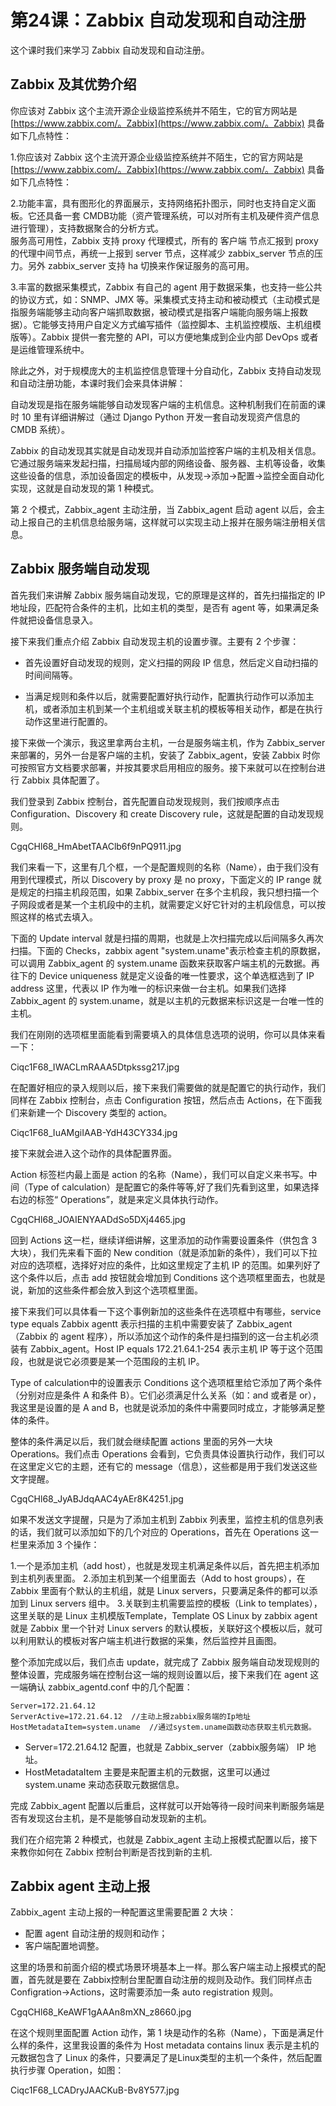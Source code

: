# 第24课：Zabbix 自动发现和自动注册

这个课时我们来学习 Zabbix 自动发现和自动注册。

## Zabbix 及其优势介绍

你应该对 Zabbix 这个主流开源企业级监控系统并不陌生，它的官方网站是 [https://www.zabbix.com/。Zabbix](https://www.zabbix.com/。Zabbix) 具备如下几点特性：

1.你应该对 Zabbix 这个主流开源企业级监控系统并不陌生，它的官方网站是 [https://www.zabbix.com/。Zabbix](https://www.zabbix.com/。Zabbix) 具备如下几点特性：

2.功能丰富，具有图形化的界面展示，支持网络拓扑图示，同时也支持自定义面板。它还具备一套 CMDB功能（资产管理系统，可以对所有主机及硬件资产信息进行管理），支持数据聚合的分析方式。  
服务高可用性，Zabbix 支持 proxy 代理模式，所有的 客户端 节点汇报到 proxy 的代理中间节点，再统一上报到 server 节点，这样减少 zabbix\_server 节点的压力。另外 zabbix\_server 支持 ha 切换来作保证服务的高可用。

3.丰富的数据采集模式，Zabbix 有自己的 agent 用于数据采集，也支持一些公共的协议方式，如：SNMP、JMX 等。采集模式支持主动和被动模式（主动模式是指服务端能够主动向客户端抓取数据，被动模式是指客户端能向服务端上报数据）。它能够支持用户自定义方式编写插件（监控脚本、主机监控模版、主机组模版等）。Zabbix 提供一套完整的 API，可以方便地集成到企业内部 DevOps 或者是运维管理系统中。

除此之外，对于规模庞大的主机监控信息管理十分自动化，Zabbix 支持自动发现和自动注册功能，本课时我们会来具体讲解：

自动发现是指在服务端能够自动发现客户端的主机信息。这种机制我们在前面的课时 10 里有详细讲解过（通过 Django Python 开发一套自动发现资产信息的 CMDB 系统）。

Zabbix 的自动发现其实就是自动发现并自动添加监控客户端的主机及相关信息。它通过服务端来发起扫描，扫描局域内部的网络设备、服务器、主机等设备，收集这些设备的信息，添加设备固定的模板中，从发现-&gt;添加-&gt;配置-&gt;监控全面自动化实现，这就是自动发现的第 1 种模式。

第 2 个模式，Zabbix\_agent 主动注册，当 Zabbix\_agent 启动 agent 以后，会主动上报自己的主机信息给服务端，这样就可以实现主动上报并在服务端注册相关信息。

## Zabbix 服务端自动发现

首先我们来讲解 Zabbix 服务端自动发现，它的原理是这样的，首先扫描指定的 IP 地址段，匹配符合条件的主机，比如主机的类型，是否有 agent 等，如果满足条件就把设备信息录入。

接下来我们重点介绍 Zabbix 自动发现主机的设置步骤。主要有 2 个步骤：

* 首先设置好自动发现的规则，定义扫描的网段 IP 信息，然后定义自动扫描的时间间隔等。

* 当满足规则和条件以后，就需要配置好执行动作，配置执行动作可以添加主机，或者添加主机到某一个主机组或关联主机的模板等相关动作，都是在执行动作这里进行配置的。

接下来做一个演示，我这里拿两台主机，一台是服务端主机，作为 Zabbix\_server 来部署的，另外一台是客户端的主机，安装了 Zabbix\_agent，安装 Zabbix 时你可按照官方文档要求部署，并按其要求启用相应的服务。接下来就可以在控制台进行 Zabbix 具体配置了。

我们登录到 Zabbix 控制台，首先配置自动发现规则，我们按顺序点击 Configuration、Discovery 和 create Discovery rule，这就是配置的自动发现规则。

CgqCHl68_HmAbetTAAClb6f9nPQ911.jpg

我们来看一下，这里有几个框，一个是配置规则的名称（Name），由于我们没有用到代理模式，所以 Discovery by proxy 是 no proxy，下面定义的 IP range 就是规定的扫描主机段范围，如果 Zabbix_server 在多个主机段，我只想扫描一个子网段或者是某一个主机段中的主机，就需要定义好它针对的主机段信息，可以按照这样的格式去填入。

下面的 Update interval 就是扫描的周期，也就是上次扫描完成以后间隔多久再次扫描。下面的 Checks，zabbix agent "system.uname"表示检查主机的原数据，可以调用 Zabbix_agent 的 system.uname 函数来获取客户端主机的元数据。再往下的 Device uniqueness 就是定义设备的唯一性要求，这个单选框选到了 IP address 这里，代表以 IP 作为唯一的标识来做一台主机。如果我们选择 Zabbix_agent 的 system.uname，就是以主机的元数据来标识这是一台唯一性的主机。

我们在刚刚的选项框里面能看到需要填入的具体信息选项的说明，你可以具体来看一下：

Ciqc1F68_IWACLmRAAA5Dtpkssg217.jpg

在配置好相应的录入规则以后，接下来我们需要做的就是配置它的执行动作，我们同样在 Zabbix 控制台，点击 Configuration 按钮，然后点击 Actions，在下面我们来新建一个 Discovery 类型的 action。

Ciqc1F68_IuAMgiIAAB-YdH43CY334.jpg

接下来就会进入这个动作的具体配置界面。

Action 标签栏内最上面是 action 的名称（Name），我们可以自定义来书写。中间（Type of calculation）是配置它的条件等等,好了我们先看到这里，如果选择右边的标签“ Operations”，就是来定义具体执行动作。

CgqCHl68_JOAIENYAADdSo5DXj4465.jpg

回到 Actions 这一栏，继续详细讲解，这里添加的动作需要设置条件（供包含 3 大块），我们先来看下面的 New condition（就是添加新的条件），我们可以下拉对应的选项框，选择好对应的条件，比如这里规定了主机 IP 的范围。如果列好了这个条件以后，点击 add 按钮就会增加到 Conditions 这个选项框里面去，也就是说，新加的这些条件都会放入到这个选项框里面。

接下来我们可以具体看一下这个事例新加的这些条件在选项框中有哪些，service type equals Zabbix agentt 表示扫描的主机中需要安装了 Zabbix_agent（Zabbix 的 agent 程序），所以添加这个动作的条件是扫描到的这一台主机必须装有 Zabbix_agent。Host IP equals 172.21.64.1-254 表示主机 IP 等于这个范围段，也就是说它必须要是某一个范围段的主机 IP。

Type of calculation中的设置表示 Conditions 这个选项框里给它添加了两个条件（分别对应是条件 A 和条件 B）。它们必须满足什么关系（如：and 或者是 or），我这里是设置的是 A and B，也就是说添加的条件中需要同时成立，才能够满足整体的条件。

整体的条件满足以后，我们就会继续配置 actions 里面的另外一大块 Operations。我们点击 Operations 会看到，它负责具体设置执行动作，我们可以在这里定义它的主题，还有它的 message（信息），这些都是用于我们发送这些文字提醒。


CgqCHl68_JyABJdqAAC4yAEr8K4251.jpg

如果不发送文字提醒，只是为了添加主机到 Zabbix 列表里，监控主机的信息列表的话，我们就可以添加如下的几个对应的 Operations，首先在 Operations 这一栏里来添加 3 个操作：

1.一个是添加主机（add host），也就是发现主机满足条件以后，首先把主机添加到主机列表里面。
2.添加主机到某一个组里面去（Add to host groups），在 Zabbix 里面有个默认的主机组，就是 Linux servers，只要满足条件的都可以添加到 Linux servers 组中。
3.关联到主机需要监控的模板（Link to templates），这里关联的是 Linux 主机模版Template，Template OS Linux by zabbix agent 就是 Zabbix 里一个针对 Linux servers 的默认模板，关联好这个模板以后，就可以利用默认的模板对客户端主机进行数据的采集，然后监控并且画图。

整个添加完成以后，我们点击 update，就完成了 Zabbix 服务端自动发现规则的整体设置，完成服务端在控制台这一端的规则设置以后，接下来我们在 agent 这一端确认 zabbix_agentd.conf 中的几个配置：

```
Server=172.21.64.12
ServerActive=172.21.64.12  //主动上报zabbix服务端的Ip地址
HostMetadataItem=system.uname  //通过system.uname函数动态获取主机元数据。
```
* Server=172.21.64.12 配置，也就是 Zabbix_server（zabbix服务端） IP 地址。
* HostMetadataItem 主要是来配置主机的元数据，这里可以通过 system.uname 来动态获取元数据信息。

完成 Zabbix_agent 配置以后重启，这样就可以开始等待一段时间来判断服务端是否有发现这台主机，是不是能够自动发现新的主机。

我们在介绍完第 2 种模式，也就是 Zabbix_agent 主动上报模式配置以后，接下来教你如何在 Zabbix 控制台判断是否找到新的主机.

## Zabbix agent 主动上报

Zabbix_agent 主动上报的一种配置这里需要配置 2 大块：

* 配置 agent 自动注册的规则和动作；
* 客户端配置地调整。

这里的场景和前面介绍的模式场景环境基本上一样。那么客户端主动上报模式的配置，首先就是要在 Zabbix控制台里配置自动注册的规则及动作。我们同样点击 Configration->Actions，这时需要添加一条 auto registration 规则。

CgqCHl68_KeAWF1gAAAn8mXN_z8660.jpg

在这个规则里面配置 Action 动作，第 1 块是动作的名称（Name），下面是满足什么样的条件，这里我设置的条件为 Host metadata contains linux 表示是主机的元数据包含了 Linux 的条件，只要满足了是Linux类型的主机一个条件，然后配置执行步骤 Operation，如图：

Ciqc1F68_LCADryJAACKuB-Bv8Y577.jpg
